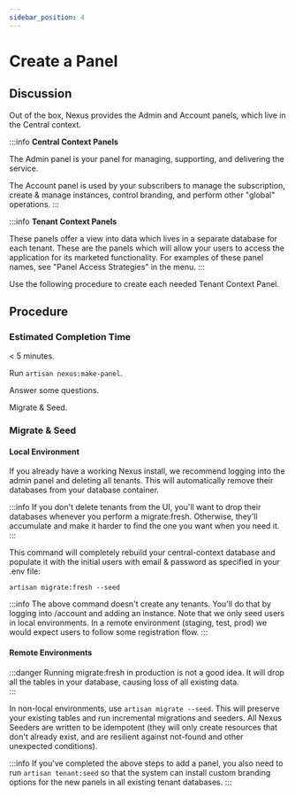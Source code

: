 ```yaml
---
sidebar_position: 4
---
```


# Create a Panel

## Discussion

Out of the box, Nexus provides the Admin and Account panels, which live in the Central context.   

:::info
**Central Context Panels**

The Admin panel is your panel for managing, supporting, and delivering the service.

The Account panel is used by your subscribers to manage the subscription, create & manage instances,
control branding, and perform other "global" operations. 
:::

:::info
**Tenant Context Panels**

These panels offer a view into data which lives in a separate database for each tenant. These are
the panels which will allow your users to access the application for its marketed functionality.
For examples of these panel names, see "Panel Access Strategies" in the menu. 
:::

Use the following procedure to create each needed Tenant Context Panel. 

## Procedure

### Estimated Completion Time

< 5 minutes. 

Run `artisan nexus:make-panel`.

Answer some questions.

Migrate & Seed. 

### Migrate & Seed

#### Local Environment

If you already have a working Nexus install, we recommend logging into the admin
panel and deleting all tenants. This will automatically remove their databases from
your database container.

:::info
If you don't delete tenants from the UI, you'll want to drop their databases whenever
you perform a migrate:fresh. Otherwise, they'll accumulate and make it harder to find
the one you want when you need it. 
:::

This command will completely rebuild your central-context database and populate it
with the initial users with email & password as specified in your .env file:

```
artisan migrate:fresh --seed
```

:::info
The above command doesn't create any tenants. You'll do that by logging into /account
and adding an instance. Note that we only seed users in local environments. In
a remote environment (staging, test, prod) we would expect users to follow some
registration flow. 
:::

#### Remote Environments

:::danger
Running migrate:fresh in production is not a good idea. It will drop all the tables
in your database, causing loss of all existing data.  
:::

In non-local environments, use `artisan migrate --seed`. This will preserve your
existing tables and run incremental migrations and seeders. All Nexus Seeders are
written to be idempotent (they will only create resources that don't already exist,
and are resilient against not-found and other unexpected conditions). 

:::info
If you've completed the above steps to add a panel, you also need to run `artisan tenant:seed`
so that the system can install custom branding options for the new panels in all existing
tenant databases. 
:::